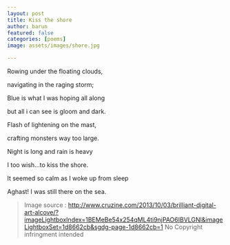 ```yaml
---
layout: post
title: Kiss the shore
author: barun
featured: false
categories: [poems]
image: assets/images/shore.jpg

---
```


Rowing under the floating clouds, 

navigating in the raging storm; 

Blue is what I was hoping all along 
 
but all i can see is gloom and dark.

Flash of lightening on the mast, 

crafting monsters way too large. 

Night is long and rain is heavy 

I too wish...to kiss the shore.

It seemed so calm as I woke up from sleep

Aghast! I was still there on the sea.

>Image source : http://www.cruzine.com/2013/10/03/brilliant-digital-art-alcove/?imageLightboxIndex=1BEMeBe54x254qML4ti9njPAO6IBVLGNl&imageLightboxSet=1d8662cb&sgdg-page-1d8662cb=1
>No Copyright infringment intended

